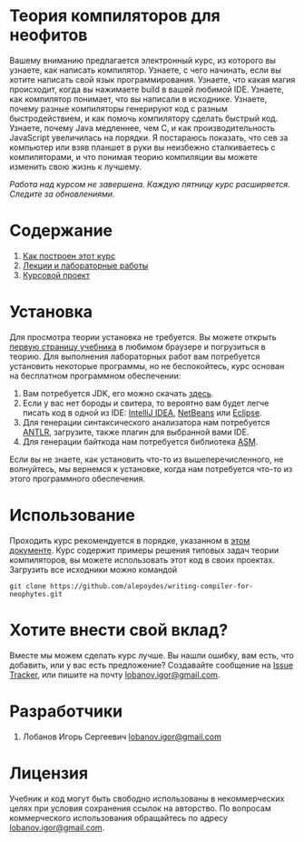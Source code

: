 # Теория компиляторов для неофитов

Вашему вниманию предлагается электронный курс, из которого вы узнаете, как написать компилятор.
Узнаете, с чего начинать, если вы хотите написать свой язык программирования.
Узнаете, что какая магия происходит, когда вы нажимаете build в вашей любимой IDE.
Узнаете, как компилятор понимает, что вы написали в исходнике.
Узнаете, почему разные компиляторы генерируют код с разным быстродействием,
и как помочь компилятору сделать быстрый код.
Узнаете, почему Java медленнее, чем C, и как производительность JavaScript увеличилась на порядки.
Я постараюсь показать, что сев за компьютер или взяв планшет в руки вы неизбежно сталкиваетесь
с компиляторами, и что понимая теорию компиляции вы можете изменить свою жизнь к лучшему.

*Работа над курсом не завершена. Каждую пятницу курс расширяется. Следите за обновлениями.*

# Содержание

1. [Как построен этот курс](tutorial/howto.md)
2. [Лекции и лабораторные работы](tutorial/introduction.md)
3. [Курсовой проект](tutorial/project.md)

# Установка

Для просмотра теории установка не требуется.
Вы можете открыть [первую страницу учебника](tutorial/introduction.md)
в любимом браузере и погрузиться в теорию.
Для выполнения лабораторных работ вам потребуется установить некоторые программы,
но не беспокойтесь, курс основан на бесплатном программном обеспечении:

1. Вам потребуется JDK, его можно скачать [здесь](http://www.oracle.com/technetwork/java/javase/downloads/index.html).
2. Если у вас нет бороды и свитера, то вероятно вам будет легче писать код в одной из IDE:
   [IntelliJ IDEA](http://www.jetbrains.com/idea/download),
   [NetBeans](https://netbeans.org/features/index.html) или
   [Eclipse](https://eclipse.org/downloads/).
3. Для генерации синтаксического анализатора нам потребуется [ANTLR](http://www.antlr.org/download.html),
   загрузите, также плагин для выбранной вами IDE.
4. Для генерации байткода нам потребуется библиотека [ASM](http://asm.ow2.org/).

Если вы не знаете, как установить что-то из вышеперечисленного, не волнуйтесь,
мы вернемся к установке, когда нам потребуется что-то из этого программного обеспечения.

# Использование

Проходить курс рекомендуется в порядке, указанном в [этом документе](tutorial/howto).
Курс содержит примеры решения типовых задач теории компиляторов,
вы можете использовать этот код в своих проектах.
Загрузить все исходники можно командой
```
git clone https://github.com/alepoydes/writing-compiler-for-neophytes.git
```

# Хотите внести свой вклад?

Вместе мы можем сделать курс лучше.
Вы нашли ошибку, вам есть, что добавить, или у вас есть предложение?
Создавайте сообщение на [Issue Tracker](https://github.com/alepoydes/writing-compiler-for-neophytes/issues),
или пишите на почту <lobanov.igor@gmail.com>.

# Разработчики

1. Лобанов Игорь Сергеевич <lobanov.igor@gmail.com>

# Лицензия

Учебник и код могут быть свободно использованы в некоммерческих целях при условия сохранения
ссылок на авторство.
По вопросам коммерческого использования обращайтесь по адресу
<lobanov.igor@gmail.com>.
